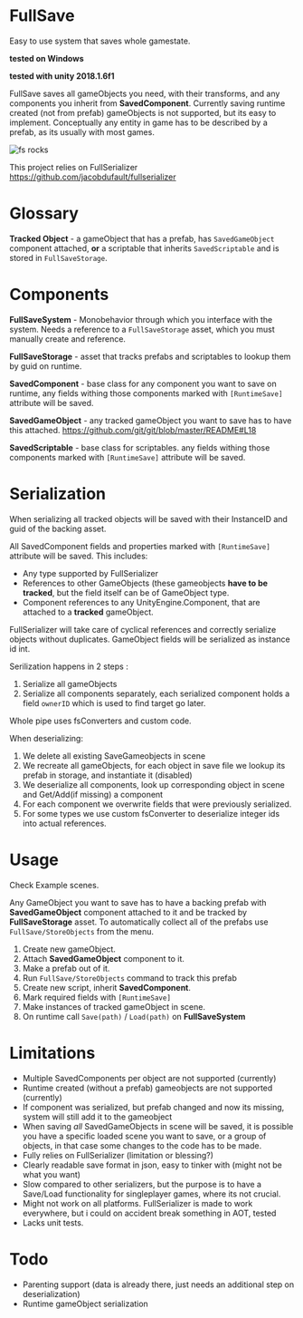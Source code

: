 # FullSave
Easy to use system that saves whole gamestate.

**tested on Windows**

**tested with unity 2018.1.6f1**

FullSave saves all gameObjects you need, with their transforms, and any components you inherit from **SavedComponent**.
Currently saving runtime created (not from prefab) gameObjects is not supported, but its easy to implement.
Conceptually any entity in game has to be described by a prefab, as its usually with most games.

![fs rocks](https://i.imgur.com/1UrL5Ij.png)



This project relies on FullSerializer https://github.com/jacobdufault/fullserializer

# Glossary

**Tracked Object** - a gameObject that has a prefab, has `SavedGameObject` component attached, **or** a scriptable that inherits `SavedScriptable` and is stored in `FullSaveStorage`.

# Components

**FullSaveSystem** - Monobehavior through which you interface with the system. Needs a reference to a `FullSaveStorage` asset, which you must manually create and reference. 

**FullSaveStorage** - asset that tracks prefabs and scriptables to lookup them by guid on runtime.

**SavedComponent** - base class for any component you want to save on runtime,
any fields withing those components marked with `[RuntimeSave]` attribute will be saved.


**SavedGameObject** - any tracked gameObject you want to save has to have this attached. https://github.com/git/git/blob/master/README#L18

**SavedScriptable** - base class for scriptables. 
any fields withing those components marked with `[RuntimeSave]` attribute will be saved.

# Serialization

When serializing all tracked objects will be saved with their InstanceID and guid of the backing asset.

All SavedComponent fields and properties marked with `[RuntimeSave]` attribute will be saved.
This includes:
- Any type supported by FullSerializer
- References to other GameObjects (these gameobjects **have to be tracked**, but 
the field itself can be of GameObject type.
- Component references to any UnityEngine.Component, that are attached to a **tracked** gameObject.

FullSerializer will take care of cyclical references and correctly serialize objects without duplicates.
GameObject fields will be serialized as instance id int.

Serilization happens in 2 steps : 
  1. Serialize all gameObjects
  2. Serialize all components separately, each serialized component holds a field `ownerID` which is used to find 
  target go later.
  
Whole pipe uses fsConverters and custom code.

When deserializing:
  1. We delete all existing SaveGameobjects in scene
  2. We recreate all gameObjects, for each object in save file we lookup its prefab in storage, and instantiate it (disabled)
  3. We deserialize all components, look up corresponding object in scene and Get/Add(if missing) a component
  4. For each component we overwrite fields that were previously serialized.
  5. For some types we use custom fsConverter to deserialize integer ids into actual references.

# Usage

Check Example scenes.

Any GameObject you want to save has to have a backing prefab with **SavedGameObject** component attached to it and 
be tracked by **FullSaveStorage** asset. To automatically collect all of the prefabs use `FullSave/StoreObjects` 
from the menu.

  1. Create new gameObject.
  2. Attach **SavedGameObject** component to it.
  3. Make a prefab out of it.
  4. Run `FullSave/StoreObjects` command to track this prefab
  5. Create new script, inherit **SavedComponent**.
  6. Mark required fields with `[RuntimeSave]`
  7. Make instances of tracked gameObject in scene.
  8. On runtime call `Save(path)` / `Load(path)` on **FullSaveSystem**
  
# Limitations

- Multiple SavedComponents per object are not supported (currently)
- Runtime created (without a prefab) gameobjects are not supported (currently)
- If component was serialized, but prefab changed and now its missing, system will still add it to the gameobject
- When saving *all* SavedGameObjects in scene will be saved, it is possible you have a specific loaded scene you want to save, or a group of objects, in that case some changes to the code has to be made.
- Fully relies on FullSerializer (limitation or blessing?)
- Clearly readable save format in json, easy to tinker with (might not be what you want)
- Slow compared to other serializers, but the purpose is to have a Save/Load functionality for singleplayer games, where its not crucial.
- Might not work on all platforms. FullSerializer is made to work everywhere, but i could on accident break something in AOT, tested 
- Lacks unit tests.

# Todo

- Parenting support (data is already there, just needs an additional step on deserialization)
- Runtime gameObject serialization
